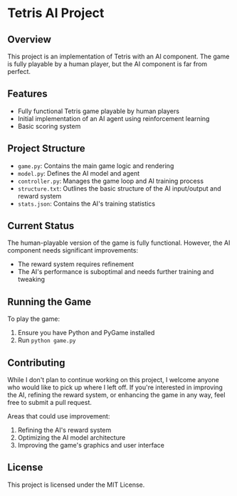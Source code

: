 # Tetris AI Project

## Overview

This project is an implementation of Tetris with an AI component. The game is fully playable by a human player, but the AI component is far from perfect.

## Features

- Fully functional Tetris game playable by human players
- Initial implementation of an AI agent using reinforcement learning
- Basic scoring system

## Project Structure

- `game.py`: Contains the main game logic and rendering
- `model.py`: Defines the AI model and agent
- `controller.py`: Manages the game loop and AI training process
- `structure.txt`: Outlines the basic structure of the AI input/output and reward system
- `stats.json`: Contains the AI's training statistics

## Current Status

The human-playable version of the game is fully functional. However, the AI component needs significant improvements:

- The reward system requires refinement
- The AI's performance is suboptimal and needs further training and tweaking

## Running the Game

To play the game:

1. Ensure you have Python and PyGame installed
2. Run `python game.py`

## Contributing

While I don't plan to continue working on this project, I welcome anyone who would like to pick up where I left off. If you're interested in improving the AI, refining the reward system, or enhancing the game in any way, feel free to submit a pull request.

Areas that could use improvement:

1. Refining the AI's reward system
2. Optimizing the AI model architecture
3. Improving the game's graphics and user interface

## License

This project is licensed under the MIT License.
